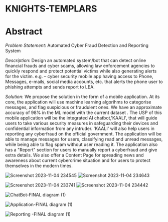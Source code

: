# KNIGHTS-TEMPLARS

# Abstract

*Problem Statement*: Automated Cyber Fraud Detection and Reporting System

*Description*:  Design an automated system/bot that can detect online financial frauds and cyber scams, allowing law enforcement agencies to quickly respond and protect potential victims while also generating alerts for the victim. e.g. – cyber security mobile app having access to Phone, Messages, e-mails, social media accounts, etc. that alerts the phone user to phishing attempts and sends report to LEA.

*Solution*: We propose the solution in the form of a mobile application. At its core, the application will use machine learning algorihms to categorise messages, and flag suspicious or fraudulent ones. We have an approximate accuracy of 98% in the ML model with the current dataset . The USP of this mobile application will be the integrated AI chatbot,'KAALI', that will guide users to take various security measures in safeguarding their devices and confidential information from any intruder. 'KAALI' will also help users in reporting any cyberfraud on the official government. 
The application will be able to manage messages for users, classifying read and unread messages, while being able to flag spam without user reading it. The application also has a "Report" section for users to manually report a cyberfraud and give extra details. We also offer a Content Page for spreading news and awareness about current cybercrime situation and for users to protect themselves in the modern times.

![Screenshot 2023-11-04 234545](https://github.com/KanishqGandharv219/KNIGHTS-TEMPLARS/assets/86879928/5ee39966-6748-483c-abf4-46900db391a1)
![Screenshot 2023-11-04 234643](https://github.com/KanishqGandharv219/KNIGHTS-TEMPLARS/assets/86879928/9b06384c-fd39-47e0-a201-2bbcf41461c1)

![Screenshot 2023-11-04 233741](https://github.com/KanishqGandharv219/KNIGHTS-TEMPLARS/assets/86879928/447bde1c-1ba1-4c02-8eb2-e0ae1004f3f7)
![Screenshot 2023-11-04 234442](https://github.com/KanishqGandharv219/KNIGHTS-TEMPLARS/assets/86879928/815e3b87-336f-42d2-9c4e-63e76f082dc6)

![ChatBot-FINAL diagram (1)](https://github.com/KanishqGandharv219/KNIGHTS-TEMPLARS/assets/86879928/92604023-1129-417f-9c03-0d40927eb5ec)

![Application-FINAL diagram (1)](https://github.com/KanishqGandharv219/KNIGHTS-TEMPLARS/assets/86879928/df707e5d-f7a4-4276-aa7a-34700afc9993)

![Reporting -FINAL diagram (1)](https://github.com/KanishqGandharv219/KNIGHTS-TEMPLARS/assets/86879928/e0539f1c-9e3b-4867-b1ec-d525d1c6a31c)

